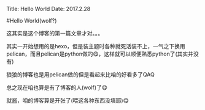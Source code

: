 Title: Hello World
Date: 2017.2.28

#Hello World(wolf?)

这其实是这个博客的第一篇文章才对。。。

其实一开始想用的是hexo，但是装主题时各种就死活装不上，一气之下换用pelican，而且pelican是python做的😋，这样就可以顺便熟悉python了(其实并没有)

狼狼的博客也是用pelican做的但是看起来比咱的好看多了QAQ

总之现在咱也算是有了博客的人(wolf)了😋

就酱，咱的博客算是开张了(喂这各种东西没填耶)😋
